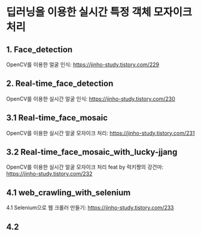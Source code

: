 # 딥러닝을 이용한 실시간 특정 객체 모자이크 처리 

## 1. Face_detection  
OpenCV를 이용한 얼굴 인식: https://jinho-study.tistory.com/229  

## 2. Real-time_face_detection  
OpenCV를 이용한 실시간 얼굴 인식: https://jinho-study.tistory.com/230  

## 3.1 Real-time_face_mosaic  
OpenCV를 이용한 실시간 얼굴 모자이크 처리: https://jinho-study.tistory.com/231  

## 3.2 Real-time_face_mosaic_with_lucky-jjang  
OpenCV를 이용한 실시간 얼굴 모자이크 처리 feat by 럭키짱의 강건마: https://jinho-study.tistory.com/232  

## 4.1 web_crawling_with_selenium 
4.1 Selenium으로 웹 크롤러 만들기: https://jinho-study.tistory.com/233  

## 4.2 
